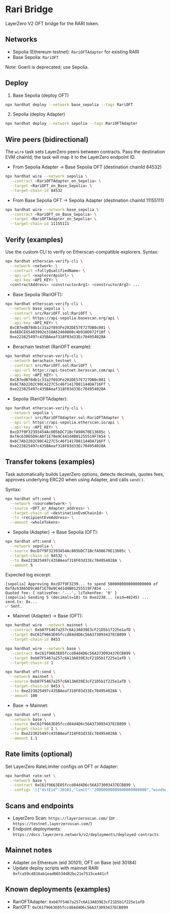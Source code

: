 # Rari Bridge

LayerZero V2 OFT bridge for the RARI token.

## Networks
- Sepolia (Ethereum testnet): `RariOFTAdapter` for existing RARI
- Base Sepolia: `RariOFT`

Note: Goerli is deprecated; use Sepolia.

## Deploy
1) Base Sepolia (deploy OFT)

```bash
npx hardhat deploy --network base_sepolia --tags RariOFT
```

2) Sepolia (deploy Adapter)

```bash
npx hardhat deploy --network sepolia --tags RariOFTAdapter
```

## Wire peers (bidirectional)
The `wire` task sets LayerZero peers between contracts. Pass the destination EVM chainId; the task will map it to the LayerZero endpoint ID.

- From Sepolia Adapter -> Base Sepolia OFT (destination chainId 84532)

```bash
npx hardhat wire --network sepolia \
  --contract <RariOFTAdapter_on_Sepolia> \
  --target <RariOFT_on_Base_Sepolia> \
  --target-chain-id 84532
```

- From Base Sepolia OFT -> Sepolia Adapter (destination chainId 11155111)

```bash
npx hardhat wire --network base_sepolia \
  --contract <RariOFT_on_Base_Sepolia> \
  --target <RariOFTAdapter_on_Sepolia> \
  --target-chain-id 11155111
```

## Verify (examples)
Use the custom CLI to verify on Etherscan-compatible explorers. Syntax:

```bash
npx hardhat etherscan-verify-cli \
  --network <network> \
  --contract <fullyQualifiedName> \
  --api-url <explorerApiUrl> \
  --api-key <API_KEY> \
  <contractAddress> <constructorArg1> <constructorArg2> ...
```

- Base Sepolia (RariOFT):

```bash
npx hardhat etherscan-verify-cli \
  --network base_sepolia \
  --contract src/RariOFT.sol:RariOFT \
  --api-url https://api-sepolia.basescan.org/api \
  --api-key <API_KEY> \
  0xCB7edB78db1c31a2f893Fe202DE57E727DB0c081 \
  0x6EDCE65403992e310A62460808c4b910D972f10f \
  0xe223825497c435BAeaf318F03d33Ec704954028A
```

- Berachain testnet (RariOFT example):

```bash
npx hardhat etherscan-verify-cli \
  --network berachain_testnet \
  --contract src/RariOFT.sol:RariOFT \
  --api-url https://api-testnet.berascan.com/api \
  --api-key <API_KEY> \
  0xCB7edB78db1c31a2f893Fe202DE57E727DB0c081 \
  0x6C7Ab2202C98C4227C5c46f1417D81144DA716Ff \
  0xe223825497c435BAeaf318F03d33Ec704954028A
```

- Sepolia (RariOFTAdapter):

```bash
npx hardhat etherscan-verify-cli \
  --network sepolia \
  --contract src/RariOFTAdapter.sol:RariOFTAdapter \
  --api-url https://api-sepolia.etherscan.io/api \
  --api-key <API_KEY> \
  0xcD7f9F32393454Ac805bDC71BcfA98670E13605c \
  0xfAc63865D9cA6f1E70e9C441d4B01255519F7A54 \
  0x6C7Ab2202C98C4227C5c46f1417D81144DA716Ff \
  0xe223825497c435BAeaf318F03d33Ec704954028A
```

## Transfer tokens (examples)
Task automatically builds LayerZero options, detects decimals, quotes fees, approves underlying ERC20 when using Adapter, and calls `send()`.

Syntax:

```bash
npx hardhat oft:send \
  --network <sourceNetwork> \
  --source <OFT_or_Adapter_address> \
  --target-chain-id <destinationEvmChainId> \
  --to <recipientEvmAddress> \
  --amount <wholeTokens>
```

- Sepolia (Adapter) -> Base Sepolia (OFT):

```bash
npx hardhat oft:send \
  --network sepolia \
  --source 0xcD7f9F32393454Ac805bDC71BcfA98670E13605c \
  --target-chain-id 84532 \
  --to 0xe223825497c435BAeaf318F03d33Ec704954028A \
  --amount 5
```

Expected log excerpt:

```text
[sepolia] Approving 0xcD7f9F3239... to spend 5000000000000000000 of 0xfAc63865D9cA6f1E70e9C441d4B01255519F7A54 ...
Quoted fee: { nativeFee: '...', lzTokenFee: '0' }
[sepolia] Sending 5 (decimals=18) to 0xe2238... (eid=40245) ...
send.tx: 0x...
✅ Sent.
```

- Mainnet (Adapter) -> Base (OFT):

```bash
npx hardhat wire --network mainnet \
  --contract 0xb07F5467a257c6A13A039E3cF21D5b1f225e1afD \
  --target 0xC61f9663E05fccd84d4D6c56A373093437ECB899 \
  --target-chain-id 8453

npx hardhat wire --network base \
  --contract 0xC61f9663E05fccd84d4D6c56A373093437ECB899 \
  --target 0xb07F5467a257c6A13A039E3cF21D5b1f225e1afD \
  --target-chain-id 1

npx hardhat oft:send \
  --network mainnet \
  --source 0xb07F5467a257c6A13A039E3cF21D5b1f225e1afD \
  --target-chain-id 8453 \
  --to 0xe223825497c435BAeaf318F03d33Ec704954028A \
  --amount 100
```

- Base -> Mainnet:

```bash
npx hardhat oft:send \
  --network base \
  --source 0xC61f9663E05fccd84d4D6c56A373093437ECB899 \
  --target-chain-id 1 \
  --to 0xe223825497c435BAeaf318F03d33Ec704954028A \
  --amount 1.1
```

## Rate limits (optional)
Set LayerZero RateLimiter configs on OFT or Adapter:

```bash
npx hardhat rate:set \
  --network base \
  --contract 0xC61f9663E05fccd84d4D6c56A373093437ECB899 \
  --configs '[{"dstEid":30101,"limit":"20000000000000000000000","window":86400}]'
```

## Scans and endpoints
- LayerZero Scan: `https://layerzeroscan.com/` (or `https://testnet.layerzeroscan.com/`)
- Endpoint deployments: `https://docs.layerzero.network/v2/deployments/deployed-contracts`

## Mainnet notes
- Adapter on Ethereum (eid 30101), OFT on Base (eid 30184)
- Update deploy scripts with mainnet RARI `0xfca59cd816ab1ead66534d82bc21e7515ce441cf`

## Known deployments (examples)
- RariOFTAdapter: `0xb07F5467a257c6A13A039E3cF21D5b1f225e1afD`
- RariOFT: `0xC61f9663E05fccd84d4D6c56A373093437ECB899`